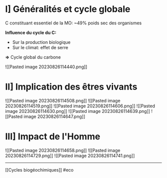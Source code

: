 # I] Généralités et cycle globale

C constituant essentiel de la MO: ~49% poids sec des organismes

**Influence du cycle du C:**
- Sur la production biologique
- Sur le climat: effet de serre

**=>** Cycle global du carbone

![[Pasted image 20230826114440.png]]

# II] Implication des êtres vivants

![[Pasted image 20230826114508.png]]
![[Pasted image 20230826114519.png]]
![[Pasted image 20230826114606.png]]
![[Pasted image 20230826114630.png]]
![[Pasted image 20230826114639.png]]
![[Pasted image 20230826114647.png]]

# III] Impact de l'Homme

![[Pasted image 20230826114658.png]]
![[Pasted image 20230826114729.png]]
![[Pasted image 20230826114741.png]]







_____
[[Cycles biogéochimiques]] #eco
